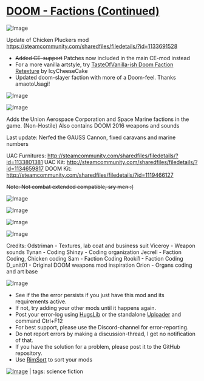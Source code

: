 # [DOOM - Factions (Continued)](https://steamcommunity.com/sharedfiles/filedetails/?id=2048103517)

![Image](https://i.imgur.com/buuPQel.png)

Update of Chicken Pluckers mod
https://steamcommunity.com/sharedfiles/filedetails/?id=1133691528

- ~~Added CE-support~~ Patches now included in the main CE-mod instead
- For a more vanilla artstyle, try [ TasteOfVanilla-ish Doom Faction Retexture](https://steamcommunity.com/sharedfiles/filedetails/?id=2700632371) by IcyCheeseCake
- Updated doom-slayer faction with more of a Doom-feel. Thanks amaotoUsagi!

![Image](https://i.imgur.com/pufA0kM.png)
	
![Image](https://i.imgur.com/Z4GOv8H.png)

Adds the Union Aerospace Corporation and Space Marine factions in the game. (Non-Hostile)
Also contains DOOM 2016 weapons and sounds

Last update: Nerfed the GAUSS Cannon, fixed caravans and marine numbers

UAC Furnitures: http://steamcommunity.com/sharedfiles/filedetails/?id=1133801381
UAC Kit: http://steamcommunity.com/sharedfiles/filedetails/?id=1134659817
DOOM Kit: http://steamcommunity.com/sharedfiles/filedetails/?id=1119466127

~~Note: Not combat extended compatible, sry men :(~~

![Image](https://i.imgur.com/xjfBTXL.gif)

![Image](https://i.imgur.com/Ojz8s6a.gif)

![Image](https://i.imgur.com/tjlDugf.png)

![Image](https://i.imgur.com/bsVyjsI.png)



Credits:
Odstriman - Textures, lab coat and business suit
Viceroy -  Weapon sounds
Tynan - Coding
Shinzy - Coding organization
Jecrell - Faction Coding, Chicken coding
Sam - Faction Coding
Rooki1 - Faction Coding
D_unit01 - Original DOOM weapons mod inspiration
Orion - Organs coding and art base


![Image](https://i.imgur.com/PwoNOj4.png)



-  See if the the error persists if you just have this mod and its requirements active.
-  If not, try adding your other mods until it happens again.
-  Post your error-log using [HugsLib](https://steamcommunity.com/workshop/filedetails/?id=818773962) or the standalone [Uploader](https://steamcommunity.com/sharedfiles/filedetails/?id=2873415404) and command Ctrl+F12
-  For best support, please use the Discord-channel for error-reporting.
-  Do not report errors by making a discussion-thread, I get no notification of that.
-  If you have the solution for a problem, please post it to the GitHub repository.
-  Use [RimSort](https://github.com/RimSort/RimSort/releases/latest) to sort your mods

 

[![Image](https://img.shields.io/github/v/release/emipa606/DoomFactions?label=latest%20version&style=plastic&color=9f1111&labelColor=black)](https://steamcommunity.com/sharedfiles/filedetails/changelog/2048103517) | tags:  science fiction

